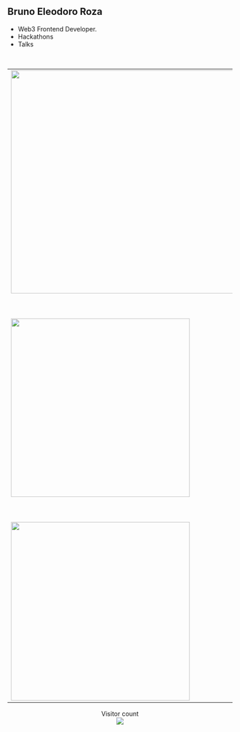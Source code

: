 ## Bruno Eleodoro Roza

- Web3 Frontend Developer.
- Hackathons
- Talks
<br/>
<center>
<table>
  <tr>
    <td><img width="500px" src="http://brunoeleodoro.com/assets/assets/talk-unicamp.jpg"/></td>
    <td><img width="500px" src="http://brunoeleodoro.com/assets/assets/talk-fluttertalks.jpg"/></td>
  </tr>  
  <tr>
    <td><img width="400px" src="http://brunoeleodoro.com/assets/assets/hack-nasa.jpg"/></td>
    <td><img width="500px" src="http://brunoeleodoro.com/assets/assets/hack-ibm.jpg"/></td>
  </tr>  
  <tr>
      <td><img width="400px" align="left" src="https://github-readme-stats.vercel.app/api/top-langs/?username=brunoeleodoro&hide=html&layout=compact&theme=cobalt" /></td>
      <td><img width="400px" align="left" src="https://github-readme-stats.vercel.app/api?username=brunoeleodoro&theme=cobalt" /></td>
  </tr>  
</table>
<p align="center"> 
  Visitor count<br>
  <img src="https://profile-counter.glitch.me/brunoeleodoro/count.svg" />
</p>
</center>

